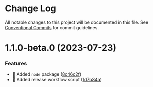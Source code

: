 # Change Log

All notable changes to this project will be documented in this file.
See [Conventional Commits](https://conventionalcommits.org) for commit guidelines.

# 1.1.0-beta.0 (2023-07-23)


### Features

* 🎸 Added `node` package ([8c46c2f](https://github.com/windingtree/sdk/commit/8c46c2f9d8af9725493fa8dfdcf98d45ca0ab36a))
* 🎸 Added release workflow script ([1d7b84a](https://github.com/windingtree/sdk/commit/1d7b84a3623848c449522c0bb2af2c5f114c8a0a))
